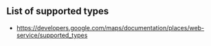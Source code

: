 ## List of supported types
* https://developers.google.com/maps/documentation/places/web-service/supported_types